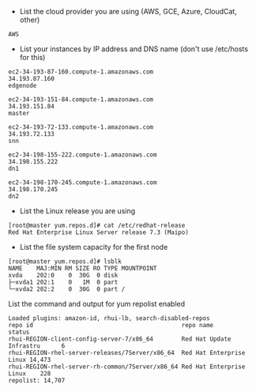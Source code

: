 * List the cloud provider you are using (AWS, GCE, Azure, CloudCat, other)
```
AWS

```
* List your instances by IP address and DNS name (don't use /etc/hosts for this)
```
ec2-34-193-87-160.compute-1.amazonaws.com
34.193.87.160
edgenode

ec2-34-193-151-84.compute-1.amazonaws.com
34.193.151.84
master

ec2-34-193-72-133.compute-1.amazonaws.com
34.193.72.133
snn

ec2-34-198-155-222.compute-1.amazonaws.com
34.198.155.222
dn1

ec2-34-198-170-245.compute-1.amazonaws.com
34.198.170.245
dn2
```
* List the Linux release you are using

```
[root@master yum.repos.d]# cat /etc/redhat-release
Red Hat Enterprise Linux Server release 7.3 (Maipo)

```

* List the file system capacity for the first node
```
[root@master yum.repos.d]# lsblk
NAME    MAJ:MIN RM SIZE RO TYPE MOUNTPOINT
xvda    202:0    0  30G  0 disk
├─xvda1 202:1    0   1M  0 part
└─xvda2 202:2    0  30G  0 part /
```

List the command and output for yum repolist enabled
```
Loaded plugins: amazon-id, rhui-lb, search-disabled-repos
repo id                                          repo name                status
rhui-REGION-client-config-server-7/x86_64        Red Hat Update Infrastru      6
rhui-REGION-rhel-server-releases/7Server/x86_64  Red Hat Enterprise Linux 14,473
rhui-REGION-rhel-server-rh-common/7Server/x86_64 Red Hat Enterprise Linux    228
repolist: 14,707

```
